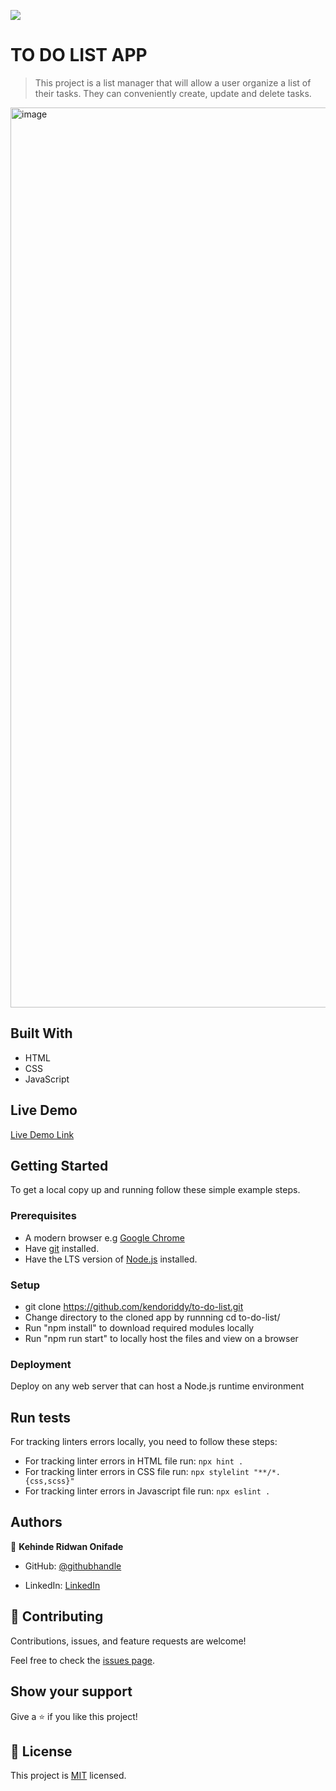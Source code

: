 ![](https://img.shields.io/badge/Microverse-blueviolet)

# TO DO LIST APP

> This project is a list manager that will allow a user organize a list of their tasks. They can conveniently create, update and delete tasks.

<img width="1440" alt="image" src="https://user-images.githubusercontent.com/86082070/185176494-da128dbd-349a-4012-958c-942dd35a2375.png">

## Built With

- HTML
- CSS
- JavaScript

## Live Demo

[Live Demo Link](https://plan-my-day.netlify.app/)


## Getting Started

To get a local copy up and running follow these simple example steps.

### Prerequisites
- A modern browser e.g [Google Chrome](https://www.google.com/chrome/)
- Have [git](https://git-scm.com/downloads) installed.
- Have the LTS version of [Node.js](https://nodejs.org/en/download/) installed.
### Setup
- git clone https://github.com/kendoriddy/to-do-list.git
- Change directory to the cloned app by runnning cd to-do-list/
- Run "npm install" to download required modules locally
- Run "npm run start" to locally host the files and view on a browser
### Deployment
Deploy on any web server that can host a Node.js runtime environment

## Run tests

For tracking linters errors locally, you need to follow these steps:
- For tracking linter errors in HTML file run:
`npx hint .`
- For tracking linter errors in CSS file run:
`npx stylelint "**/*.{css,scss}"`
- For tracking linter errors in Javascript file run:
`npx eslint .`
## Authors

👤 **Kehinde Ridwan Onifade**

- GitHub: [@githubhandle](https://github.com/kendoriddy)

- LinkedIn: [LinkedIn](https://www.linkedin.com/in/kehindeonifade/)
## 🤝 Contributing

Contributions, issues, and feature requests are welcome!

Feel free to check the [issues page](../../issues/).

## Show your support

Give a ⭐️ if you like this project!

## 📝 License

This project is [MIT](./LICENSE) licensed.

